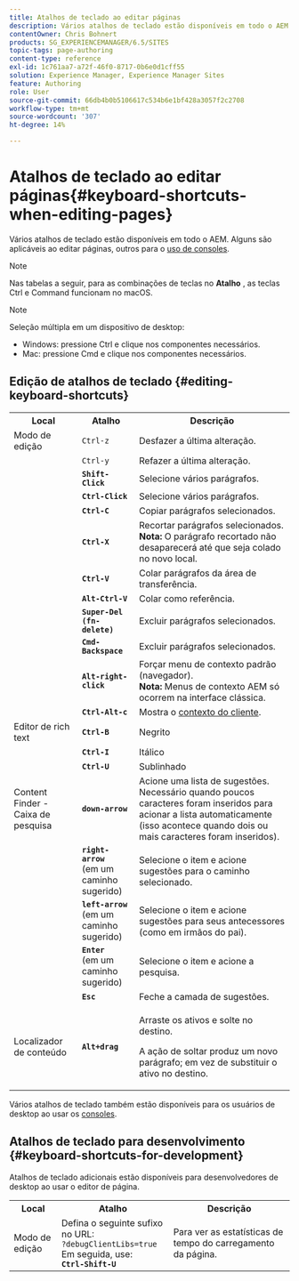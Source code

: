 ```yaml
---
title: Atalhos de teclado ao editar páginas
description: Vários atalhos de teclado estão disponíveis em todo o AEM. Alguns são aplicáveis ao editar páginas, outros para o uso de consoles.
contentOwner: Chris Bohnert
products: SG_EXPERIENCEMANAGER/6.5/SITES
topic-tags: page-authoring
content-type: reference
exl-id: 1c761aa7-a72f-46f0-8717-0b6e0d1cff55
solution: Experience Manager, Experience Manager Sites
feature: Authoring
role: User
source-git-commit: 66db4b0b5106617c534b6e1bf428a3057f2c2708
workflow-type: tm+mt
source-wordcount: '307'
ht-degree: 14%

---
```


# Atalhos de teclado ao editar páginas{#keyboard-shortcuts-when-editing-pages}

Vários atalhos de teclado estão disponíveis em todo o AEM. Alguns são aplicáveis ao editar páginas, outros para o [uso de consoles](/help/sites-classic-ui-authoring/author-env-keyboard-shortcuts.md).

>[!NOTE]
>
>Nas tabelas a seguir, para as combinações de teclas no **Atalho** , as teclas Ctrl e Command funcionam no macOS.

>[!NOTE]
>
>Seleção múltipla em um dispositivo de desktop:
>
>* Windows: pressione Ctrl e clique nos componentes necessários.
>* Mac: pressione Cmd e clique nos componentes necessários.
>

## Edição de atalhos de teclado {#editing-keyboard-shortcuts}

<table>
 <tbody>
  <tr>
   <th>Local</th>
   <th>Atalho</th>
   <th>Descrição</th>
  </tr>
  <tr>
   <td>Modo de edição</td>
   <td><code>Ctrl-z</code></td>
   <td>Desfazer a última alteração.</td>
  </tr>
  <tr>
   <td> </td>
   <td><code>Ctrl-y</code></td>
   <td>Refazer a última alteração.</td>
  </tr>
  <tr>
   <td> </td>
   <td><strong><code>Shift-Click</code></strong></td>
   <td>Selecione vários parágrafos.</td>
  </tr>
  <tr>
   <td> </td>
   <td><strong><code>Ctrl-Click</code></strong></td>
   <td>Selecione vários parágrafos.</td>
  </tr>
  <tr>
   <td> </td>
   <td><strong><code>Ctrl-C</code></strong></td>
   <td>Copiar parágrafos selecionados.</td>
  </tr>
  <tr>
   <td> </td>
   <td><strong><code>Ctrl-X</code></strong></td>
   <td>Recortar parágrafos selecionados.<strong><br /> Nota:</strong> O parágrafo recortado não desaparecerá até que seja colado no novo local.</td>
  </tr>
  <tr>
   <td> </td>
   <td><strong><code>Ctrl-V</code></strong></td>
   <td>Colar parágrafos da área de transferência.</td>
  </tr>
  <tr>
   <td> </td>
   <td><strong><code>Alt-Ctrl-V</code></strong></td>
   <td>Colar como referência.</td>
  </tr>
  <tr>
   <td> </td>
   <td><strong><code>Super-Del (fn-delete)</code></strong></td>
   <td>Excluir parágrafos selecionados.</td>
  </tr>
  <tr>
   <td> </td>
   <td><strong><code>Cmd-Backspace</code></strong></td>
   <td>Excluir parágrafos selecionados.</td>
  </tr>
  <tr>
   <td> </td>
   <td><strong><code>Alt-right-click</code></strong></td>
   <td>Forçar menu de contexto padrão (navegador).<br /> <strong>Nota:</strong> Menus de contexto AEM só ocorrem na interface clássica.</td>
  </tr>
  <tr>
   <td> </td>
   <td><strong><code>Ctrl-Alt-c</code></strong></td>
   <td>Mostra o <a href="/help/sites-administering/client-context.md">contexto do cliente</a>.</td>
  </tr>
  <tr>
   <td>Editor de rich text<br /> </td>
   <td><strong><code>Ctrl-B</code></strong><br /> </td>
   <td>Negrito</td>
  </tr>
  <tr>
   <td> </td>
   <td><strong><code>Ctrl-I</code></strong><br /> </td>
   <td>Itálico<br /> </td>
  </tr>
  <tr>
   <td> </td>
   <td><strong><code>Ctrl-U</code></strong><br /> </td>
   <td>Sublinhado</td>
  </tr>
  <tr>
   <td>Content Finder - Caixa de pesquisa</td>
   <td><strong><code>down-arrow</code></strong></td>
   <td>Acione uma lista de sugestões. Necessário quando poucos caracteres foram inseridos para acionar a lista automaticamente (isso acontece quando dois ou mais caracteres foram inseridos).</td>
  </tr>
  <tr>
   <td> </td>
   <td><strong><code>right-arrow</code></strong><br /> (em um caminho sugerido)</td>
   <td>Selecione o item e acione sugestões para o caminho selecionado.</td>
  </tr>
  <tr>
   <td> </td>
   <td><strong><code>left-arrow</code></strong><br /> (em um caminho sugerido)</td>
   <td>Selecione o item e acione sugestões para seus antecessores (como em irmãos do pai).</td>
  </tr>
  <tr>
   <td> </td>
   <td><strong><code>Enter</code></strong><br /> (em um caminho sugerido)</td>
   <td>Selecione o item e acione a pesquisa.</td>
  </tr>
  <tr>
   <td> </td>
   <td><strong><code>Esc</code></strong></td>
   <td>Feche a camada de sugestões.</td>
  </tr>
  <tr>
   <td>Localizador de conteúdo<br /> </td>
   <td><strong><code>Alt+drag</code></strong></td>
   <td><p>Arraste os ativos e solte no destino.</p> <p>A ação de soltar produz um novo parágrafo; em vez de substituir o ativo no destino.</p> </td>
  </tr>
 </tbody>
</table>

Vários atalhos de teclado também estão disponíveis para os usuários de desktop ao usar os [consoles](/help/sites-classic-ui-authoring/author-env-keyboard-shortcuts.md).

## Atalhos de teclado para desenvolvimento {#keyboard-shortcuts-for-development}

Atalhos de teclado adicionais estão disponíveis para desenvolvedores de desktop ao usar o editor de página.

<table>
 <tbody>
  <tr>
   <th>Local</th>
   <th>Atalho</th>
   <th>Descrição</th>
  </tr>
  <tr>
   <td>Modo de edição</td>
   <td>Defina o seguinte sufixo no URL:<br /> <code>?debugClientLibs=true</code><br /> Em seguida, use:<br /> <strong><code>Ctrl-Shift-U</code></strong></td>
   <td>Para ver as estatísticas de tempo do carregamento da página.</td>
  </tr>
 </tbody>
</table>
